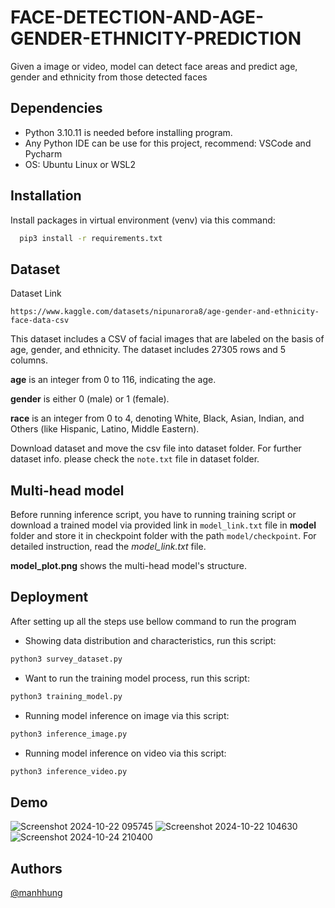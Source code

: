# FACE-DETECTION-AND-AGE-GENDER-ETHNICITY-PREDICTION
Given a image or video, model can detect face areas and predict age, gender and ethnicity from those detected faces

## Dependencies

* Python 3.10.11 is needed before installing program.
* Any Python IDE can be use for this project, recommend: VSCode and Pycharm
* OS: Ubuntu Linux or WSL2

## Installation

Install packages in virtual environment (venv) via this command:

```bash
  pip3 install -r requirements.txt
```

## Dataset

Dataset Link
```
https://www.kaggle.com/datasets/nipunarora8/age-gender-and-ethnicity-face-data-csv
```
This dataset includes a CSV of facial images that are labeled on the basis of age, gender, and ethnicity. The dataset includes 27305 rows and 5 columns.

**age** is an integer from 0 to 116, indicating the age.

**gender** is either 0 (male) or 1 (female).

**race** is an integer from 0 to 4, denoting White, Black, Asian, Indian, and Others (like Hispanic, Latino, Middle Eastern).

Download dataset and move the csv file into dataset folder. For further dataset info. please check the ``` note.txt ``` file in dataset folder.

## Multi-head model
Before running inference script, you have to running training script or download a trained model via provided link in ```model_link.txt``` file in **model** folder and store it in checkpoint folder with the path ```model/checkpoint```. For detailed instruction, read the *model_link.txt* file.

**model_plot.png** shows the multi-head model's structure.

## Deployment

After setting up all the steps use bellow command to run the program
* Showing data distribution and characteristics, run this script:
```bash
python3 survey_dataset.py
```

* Want to run the training model process, run this script: 
```bash
python3 training_model.py
```
* Running model inference on image via this script:
```bash
python3 inference_image.py
```

* Running model inference on video via this script:
```bash
python3 inference_video.py
```

## Demo
![Screenshot 2024-10-22 095745](https://github.com/user-attachments/assets/39e54a72-946a-46cf-9819-e7565277a8fa)
![Screenshot 2024-10-22 104630](https://github.com/user-attachments/assets/0ee65695-e14d-4527-a6ff-de2fdebf1105)
![Screenshot 2024-10-24 210400](https://github.com/user-attachments/assets/73526976-03f7-42f0-b710-7bc93e478ca5)



## Authors

[@manhhung](https://github.com/Hung369)
